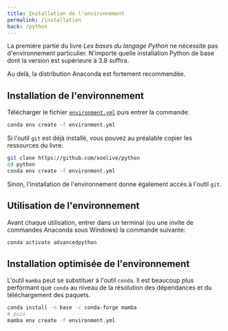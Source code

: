 ```yaml
---
title: Installation de l'environnement
permalink: /installation
back: /python
---
```


La première partie du livre _Les bases du langage Python_ ne nécessite pas d'environnement particulier. N'importe quelle installation Python de base dont la version est supérieure à 3.8 suffira.

Au delà, la distribution Anaconda est fortement recommendée.

## Installation de l'environnement

Télécharger le fichier [`environment.yml`]() puis entrer la commande:

```sh
conda env create -f environment.yml
```

Si l'outil `git` est déjà installé, vous pouvez au préalable copier les ressources du livre:

```sh
git clone https://github.com/xoolive/python
cd python
conda env create -f environment.yml
```

Sinon, l'installation de l'environnement donne également accès à l'outil `git`.

## Utilisation de l'environnement

Avant chaque utilisation, entrer dans un terminal (ou une invite de commandes Anaconda sous Windows) la commande suivante:

```sh
conda activate advancedpython
```

## Installation optimisée de l'environnement

L'outil `mamba` peut se substituer à l'outil `conda`. Il est beaucoup plus performant que `conda` au niveau de la résolution des dépendances et du téléchargement des paquets.

```sh
conda install -n base -c conda-forge mamba
# puis
mamba env create -f environment.yml
```
